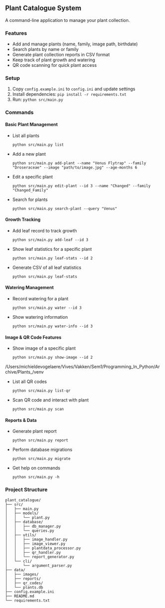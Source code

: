 ## Plant Catalogue System

A command-line application to manage your plant collection.

### Features
- Add and manage plants (name, family, image path, birthdate)
- Search plants by name or family
- Generate plant collection reports in CSV format
- Keep track of plant growth and watering
- QR code scanning for quick plant access

### Setup
1. Copy `config.example.ini` to `config.ini` and update settings
2. Install dependencies: `pip install -r requirements.txt`
3. Run: `python src/main.py`

### Commands

#### Basic Plant Management
- List all plants
  ```
  python src/main.py list
  ```

- Add a new plant
  ```
  python src/main.py add-plant --name "Venus Flytrap" --family "Droseraceae" --image "path/to/image.jpg" --age-months 6
  ```

- Edit a specific plant
  ```
  python src/main.py edit-plant --id 3 --name "Changed" --family "Changed_Family"
  ```

- Search for plants
  ```
  python src/main.py search-plant --query "Venus"
  ```

#### Growth Tracking
- Add leaf record to track growth
  ```
  python src/main.py add-leaf --id 3
  ```

- Show leaf statistics for a specific plant
  ```
  python src/main.py leaf-stats --id 2
  ```

- Generate CSV of all leaf statistics
  ```
  python src/main.py leaf-stats
  ```

#### Watering Management
- Record watering for a plant
  ```
  python src/main.py water --id 3
  ```

- Show watering information
  ```
  python src/main.py water-info --id 3
  ```

#### Image & QR Code Features
- Show image of a specific plant
  ```
  python src/main.py show-image --id 2
  ```
/Users/michieldevogelaere/Vives/Vakken/Sem1/Programming_In_Python/Archive/Plants_/venv
- List all QR codes
  ```
  python src/main.py list-qr
  ```

- Scan QR code and interact with plant
  ```
  python src/main.py scan
  ```

#### Reports & Data
- Generate plant report
  ```
  python src/main.py report
  ```

- Perform database migrations
  ```
  python src/main.py migrate
  ```

- Get help on commands
  ```
  python src/main.py -h
  ```

### Project Structure
```
plant_catalogue/
├── src/
│   ├── main.py
│   ├── models/
│   │   └── plant.py
│   ├── database/
│   │   ├── db_manager.py
│   │   └── queries.py
│   ├── utils/
│   │   ├── image_handler.py
│   │   ├── image_viewer.py
│   │   ├── plantdata_processor.py
│   │   ├── qr_handler.py
│   │   └── report_generator.py
│   └── cli/
│       └── argument_parser.py
├── data/
│   ├── images/
│   ├── reports/
│   ├── qr_codes/
│   └── plants.db
├── config.example.ini
├── README.md
└── requirements.txt
```

